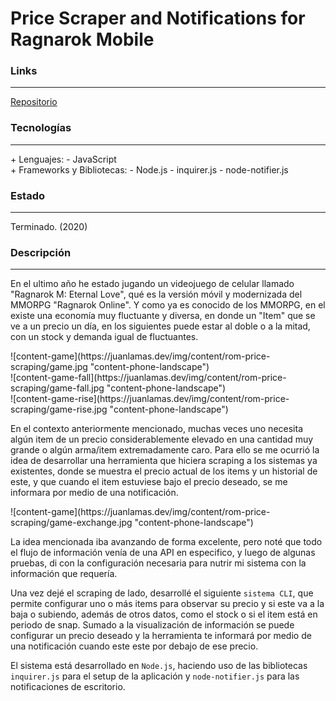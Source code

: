 # Price Scraper and Notifications for Ragnarok Mobile

### Links

---

[Repositorio](https://github.com/cococov/rom-price-scraping)

### Tecnologías

---

<div class="list-super-index">
+ Lenguajes:
 - JavaScript
</div>

<div class="list-super-index">
+ Frameworks y Bibliotecas:
 - Node.js
 - inquirer.js
 - node-notifier.js
</div>

### Estado

---

Terminado. (2020)

### Descripción

---

En el ultimo año he estado jugando un videojuego de celular llamado "Ragnarok M: Eternal Love", qué es la versión móvil y modernizada del MMORPG "Ragnarok Online". Y como ya es conocido de los MMORPG, en el existe una economía muy fluctuante y diversa, en donde un "Item" que se ve a un precio un día, en los siguientes puede estar al doble o a la mitad, con un stock y demanda igual de fluctuantes.

<div class="rom-economy-wrapper">
  <span class="rom-economy-left">
    <div class="rom-economy-img-wrapper">
      ![content-game](https://juanlamas.dev/img/content/rom-price-scraping/game.jpg "content-phone-landscape")
    </div>
  </span>
  <span class="rom-economy-right">
    <div class="rom-economy-img-wrapper">
      ![content-game-fall](https://juanlamas.dev/img/content/rom-price-scraping/game-fall.jpg "content-phone-landscape")
    </div>
    <div class="rom-economy-img-wrapper">
      ![content-game-rise](https://juanlamas.dev/img/content/rom-price-scraping/game-rise.jpg "content-phone-landscape")
    </div>
  </span>
</div>

En el contexto anteriormente mencionado, muchas veces uno necesita algún item de un precio considerablemente elevado en una cantidad muy grande o algún arma/item extremadamente caro. Para ello se me ocurrió la idea de desarrollar una herramienta que hiciera scraping a los sistemas ya existentes, donde se muestra el precio actual de los items y un historial de este, y que cuando el item estuviese bajo el precio deseado, se me informara por medio de una notificación.

<span class="rom-center">
  <div class="rom-img-wrapper">
    ![content-game](https://juanlamas.dev/img/content/rom-price-scraping/game-exchange.jpg "content-phone-landscape")
  </div>
</span>

La idea mencionada iba avanzando de forma excelente, pero noté que todo el flujo de información venía de una API en especifico, y luego de algunas pruebas, di con la configuración necesaria para nutrir mi sistema con la información que requería.

Una vez dejé el scraping de lado, desarrollé el siguiente ``sistema CLI``, que permite configurar uno o más items para observar su precio y si este va a la baja o subiendo, además de otros datos, como el stock o si el item está en periodo de snap. Sumado a la visualización de información se puede configurar un precio deseado y la herramienta te informará por medio de una notificación cuando este este por debajo de ese precio.

El sistema está desarrollado en ``Node.js``, haciendo uso de las bibliotecas ``inquirer.js`` para el setup de la aplicación y ``node-notifier.js`` para las notificaciones de escritorio.